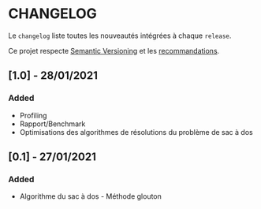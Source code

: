 # CHANGELOG

Le `changelog` liste toutes les nouveautés intégrées à chaque `release`.

Ce projet respecte [Semantic Versioning](https://semver.org/) et les [recommandations](https://keepachangelog.com/en/1.0.0/).

## [1.0] - 28/01/2021
### Added
* Profiling
* Rapport/Benchmark
* Optimisations des algorithmes de résolutions du problème de sac à dos

## [0.1] - 27/01/2021
### Added
* Algorithme du sac à dos - Méthode glouton
